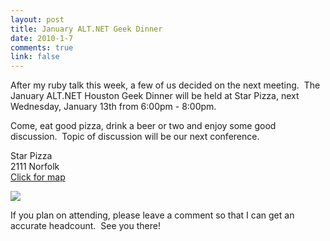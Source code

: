 ```yaml
--- 
layout: post
title: January ALT.NET Geek Dinner
date: 2010-1-7
comments: true
link: false
---
```

<p>After my ruby talk this week, a few of us decided on the next meeting.&#160; The January ALT.NET Houston Geek Dinner will be held at Star Pizza, next Wednesday, January 13th from 6:00pm - 8:00pm.</p>  <p>Come, eat good pizza, drink a beer or two and enjoy some good discussion.&#160; Topic of discussion will be our next conference.</p>  <p>Star Pizza   <br />2111 Norfolk    <br /><a href="http://maps.google.com/maps?safe=active&amp;ie=UTF8&amp;q=star+pizza&amp;fb=1&amp;gl=us&amp;hq=star+pizza&amp;hnear=Houston,+TX&amp;ei=v_lFS72ADMLVlAe05fAG&amp;ved=0CCEQtgMwAw&amp;z=10&amp;iwloc=A" target="_blank">Click for map</a></p>  <p><img src="/images/PizzaNYC-main_Full.jpg"   /></p>  <p>If you plan on attending, please leave a comment so that I can get an accurate headcount.&#160; See you there!</p>
